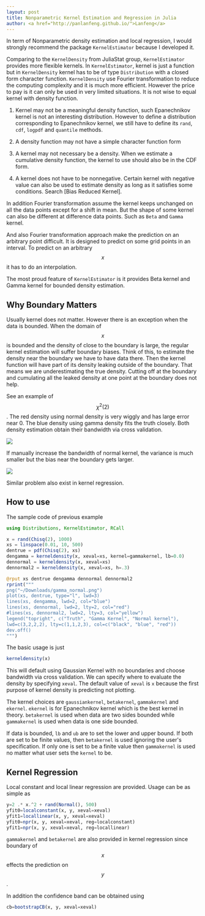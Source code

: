 ```yaml
---
layout: post
title: Nonparametric Kernel Estimation and Regression in Julia
author: <a href="http://panlanfeng.github.io/">Lanfeng</a>
---
```


In term of Nonparametric density estimation and local regression, I would strongly recommend the package `KernelEstimator` because I developed it.

Comparing to the `KernelDensity` from JuliaStat group, `KernelEstimator` provides more flexible kernels. In `KernelEstimator`, kernel is just a function but in `KernelDensity` kernel has to be of type `Distribution` with a closed form character function. `KernelDensity` use Fourier transformation to reduce the computing complexity and it is much more efficient. However the price to pay is it can only be used in very limited situations. It is not wise to equal kernel with density function.

 1. Kernel may not be a meaningful density function, such Epanechnikov kernel is not an interesting distribution. However to define a distribution corresponding to Epanechnikov kernel, we still have to define its `rand`, `cdf`, `logpdf` and `quantile` methods.

 2. A density function may not have a simple character function form

 3. A kernel may not necessary be a density. When we estimate a cumulative density function, the kernel to use should also be in the CDF form.

 4. A kernel does not have to be nonnegative. Certain kernel with negative value can also be used to estimate density as long as it satisfies some conditions. Search [Bias Reduced Kernel].

In addition Fourier transformation assume the kernel keeps unchanged on all the data points except for a shift in mean. But the shape of some kernel can also be different at difference data points. Such as `Beta` and `Gamma` kernel.

And also Fourier transformation approach make the prediction on an arbitrary point difficult. It is designed to predict on some grid points in an interval. To predict on an arbitrary $$x$$ it has to do an interpolation.

The most proud feature of `KernelEstimator` is it provides Beta kernel and Gamma kernel for bounded density estimation.

## Why Boundary Matters

Usually kernel does not matter. However there is an exception when the data is bounded. When the domain of $$x$$ is bounded and the density of close to the boundary is large, the regular kernel estimation will suffer boundary biases. Think of this, to estimate the density near the boundary we have to have data there. Then the kernel function will have part of its density leaking outside of the boundary. That means we are underestimating the true density. Cutting off at the boundary and cumulating all the leaked density at one point at the boundary does not help.

See an example of $$\chi^2(2)$$. The red density using normal density is very wiggly and has large error near 0. The blue density using gamma density fits the truth closely. Both density estimation obtain their bandwidth via cross validation.

![](https://ctaerg-ch3301.files.1drv.com/y3mrk52xfimk54uOn44typ8vhjTuasHBf3szwow8hmFYb7cnU1cKdw0T3ggUN4sKG4xrp3pBUuwYVjFU9djTs16ol8xwX0ixKLW1YswHEXYs7LZ_887K6MV-O_CesXZ4jDy6F_CeW5Z9sz9IA6pr2eNaslTFoUsNgvLbpe8s-lWUV0?width=480&height=480&cropmode=none)

If manually increase the bandwidth of normal kernel, the variance is much smaller but the bias near the boundary gets larger.

![](https://a9aerg-ch3302.files.1drv.com/y3mdm5rSwpc07QYb7AoNBVFeUVX9kalakxeMvkuJtmsCX81mOFpt3X6S3uOr-vGDwQos-57v85Z66vnGfHXxEh5Pq6UuEpwqVkkzxqQwq75BF-QefwLx-1kmC7KFnEi14LHJ2d43HbANAMgEqevw5kjP8wv1larMxm90FJWMUkzcrk?width=480&height=480&cropmode=none)


Similar problem also exist in kernel regression.

## How to use

The sample code of previous example

~~~ Julia
using Distributions, KernelEstimator, RCall

x = rand(Chisq(2), 1000)
xs = linspace(0.01, 10, 500)
dentrue = pdf(Chisq(2), xs)
dengamma = kerneldensity(x, xeval=xs, kernel=gammakernel, lb=0.0)
dennormal = kerneldensity(x, xeval=xs)
dennormal2 = kerneldensity(x, xeval=xs, h=.3)

@rput xs dentrue dengamma dennormal dennormal2
rprint("""
png("~/Downloads/gamma_normal.png")
plot(xs, dentrue, type="l", lwd=3)
lines(xs, dengamma, lwd=2, col="blue")
lines(xs, dennormal, lwd=2, lty=2, col="red")
#lines(xs, dennormal2, lwd=2, lty=3, col="yellow")
legend("topright", c("Truth", "Gamma Kernel", "Normal kernel"),
lwd=c(3,2,2,2), lty=c(1,1,2,3), col=c("black", "blue", "red"))
dev.off()
""")
~~~

The basic usage is just

~~~~ julia
kerneldensity(x)
~~~~

This will default using Gaussian Kernel with no boundaries and choose bandwidth via cross validation. We can specify where to evaluate the density by specifying `xeval`. The default value of `xeval` is `x` because the first purpose of kernel density is predicting not plotting.

The kernel choices are `gaussiankernel`, `betakernel`, `gammakernel` and `ekernel`. `ekernel` is for Epanechnikov kernel which is the best kernel in theory. `betakernel` is used when data are two sides bounded while `gammakernel` is used when data is one side bounded.

If data is bounded, `lb` and `ub` are to set the lower and upper bound. If both are set to be finite values, then `betakernel` is used ignoring the user's specification. If only one is set to be a finite value then `gammakernel` is used no matter what user sets the `kernel` to be.

## Kernel Regression

Local constant and local linear regression are provided. Usage can be as simple as

~~~ julia
y=2 .* x.^2 + rand(Normal(), 500)
yfit0=localconstant(x, y, xeval=xeval)
yfit1=locallinear(x, y, xeval=xeval)
yfit0=npr(x, y, xeval=xeval, reg=localconstant)
yfit1=npr(x, y, xeval=xeval, reg=locallinear)
~~~

`gammakernel` and `betakernel` are also provided in kernel regression since boundary of $$x$$ effects the prediction on $$y$$.

In addition the confidence band can be obtained using

~~~ julia
cb=bootstrapCB(x, y, xeval=xeval)
~~~
